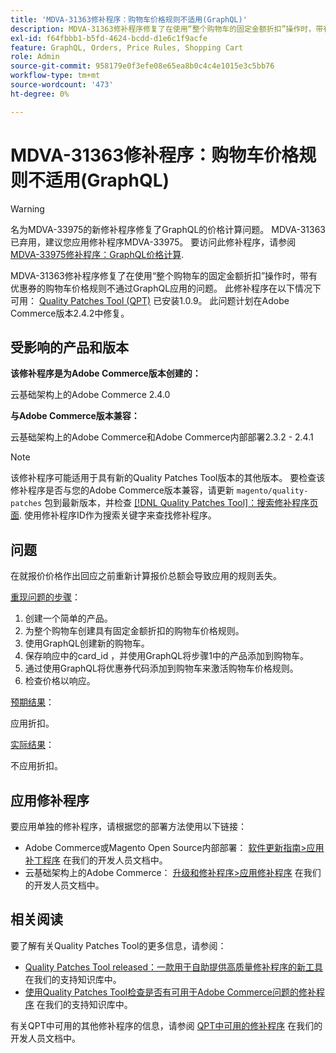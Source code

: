 ```yaml
---
title: 'MDVA-31363修补程序：购物车价格规则不适用(GraphQL)'
description: MDVA-31363修补程序修复了在使用“整个购物车的固定金额折扣”操作时，带有优惠券的购物车价格规则不通过GraphQL应用的问题。 安装Quality Patches Tool (QPT) 1.0.9后，即可使用此修补程序。 此问题计划在Adobe Commerce版本2.4.2中修复。
exl-id: f64fbbb1-b5fd-4624-bcdd-d1e6c1f9acfe
feature: GraphQL, Orders, Price Rules, Shopping Cart
role: Admin
source-git-commit: 958179e0f3efe08e65ea8b0c4c4e1015e3c5bb76
workflow-type: tm+mt
source-wordcount: '473'
ht-degree: 0%

---
```


# MDVA-31363修补程序：购物车价格规则不适用(GraphQL)

>[!WARNING]
>
>名为MDVA-33975的新修补程序修复了GraphQL的价格计算问题。 MDVA-31363已弃用，建议您应用修补程序MDVA-33975。 要访问此修补程序，请参阅 [MDVA-33975修补程序：GraphQL价格计算](https://experienceleague.adobe.com/docs/commerce-knowledge-base/kb/support-tools/patches/mdva-33975-magento-patch-graphql-price-calculations.html).

MDVA-31363修补程序修复了在使用“整个购物车的固定金额折扣”操作时，带有优惠券的购物车价格规则不通过GraphQL应用的问题。 此修补程序在以下情况下可用： [Quality Patches Tool (QPT)](/help/announcements/adobe-commerce-announcements/magento-quality-patches-released-new-tool-to-self-serve-quality-patches.md) 已安装1.0.9。 此问题计划在Adobe Commerce版本2.4.2中修复。

## 受影响的产品和版本

**该修补程序是为Adobe Commerce版本创建的：**

云基础架构上的Adobe Commerce 2.4.0

**与Adobe Commerce版本兼容：**

云基础架构上的Adobe Commerce和Adobe Commerce内部部署2.3.2 - 2.4.1

>[!NOTE]
>
>该修补程序可能适用于具有新的Quality Patches Tool版本的其他版本。 要检查该修补程序是否与您的Adobe Commerce版本兼容，请更新 `magento/quality-patches` 包到最新版本，并检查 [[!DNL Quality Patches Tool]：搜索修补程序页面](https://devdocs.magento.com/quality-patches/tool.html#patch-grid). 使用修补程序ID作为搜索关键字来查找修补程序。

## 问题

在就报价价格作出回应之前重新计算报价总额会导致应用的规则丢失。

<u>重现问题的步骤</u>：

1. 创建一个简单的产品。
1. 为整个购物车创建具有固定金额折扣的购物车价格规则。
1. 使用GraphQL创建新的购物车。
1. 保存响应中的card\_id ，并使用GraphQL将步骤1中的产品添加到购物车。
1. 通过使用GraphQL将优惠券代码添加到购物车来激活购物车价格规则。
1. 检查价格以响应。

<u>预期结果</u>：

应用折扣。

<u>实际结果</u>：

不应用折扣。

## 应用修补程序

要应用单独的修补程序，请根据您的部署方法使用以下链接：

* Adobe Commerce或Magento Open Source内部部署： [软件更新指南>应用补丁程序](https://devdocs.magento.com/guides/v2.4/comp-mgr/patching/mqp.html) 在我们的开发人员文档中。
* 云基础架构上的Adobe Commerce： [升级和修补程序>应用修补程序](https://devdocs.magento.com/cloud/project/project-patch.html) 在我们的开发人员文档中。

## 相关阅读

要了解有关Quality Patches Tool的更多信息，请参阅：

* [Quality Patches Tool released：一款用于自助提供高质量修补程序的新工具](/help/announcements/adobe-commerce-announcements/magento-quality-patches-released-new-tool-to-self-serve-quality-patches.md) 在我们的支持知识库中。
* [使用Quality Patches Tool检查是否有可用于Adobe Commerce问题的修补程序](/help/support-tools/patches-available-in-qpt-tool/check-patch-for-magento-issue-with-magento-quality-patches.md) 在我们的支持知识库中。

有关QPT中可用的其他修补程序的信息，请参阅 [QPT中可用的修补程序](https://devdocs.magento.com/quality-patches/tool.html#patch-grid) 在我们的开发人员文档中。
